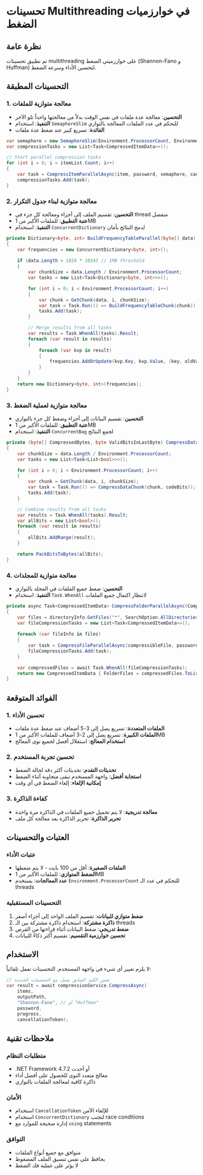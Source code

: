 # تحسينات Multithreading في خوارزميات الضغط

## نظرة عامة

تم تطبيق تحسينات multithreading على خوارزميتي الضغط (Shannon-Fano و Huffman) لتحسين الأداء وسرعة الضغط.

## التحسينات المطبقة

### 1. معالجة متوازية للملفات
- **التحسين**: معالجة عدة ملفات في نفس الوقت بدلاً من معالجتها واحداً تلو الآخر
- **التنفيذ**: استخدام `SemaphoreSlim` للتحكم في عدد الملفات المعالجة بالتوازي
- **الفائدة**: تسريع كبير عند ضغط عدة ملفات

```csharp
var semaphore = new SemaphoreSlim(Environment.ProcessorCount, Environment.ProcessorCount);
var compressionTasks = new List<Task<CompressedItemData>>();

// Start parallel compression tasks
for (int i = 0; i < itemList.Count; i++)
{
    var task = CompressItemParallelAsync(item, password, semaphore, cancellationToken);
    compressionTasks.Add(task);
}
```

### 2. معالجة متوازية لبناء جدول التكرار
- **التحسين**: تقسيم الملف إلى أجزاء ومعالجة كل جزء في thread منفصل
- **عتبة التطبيق**: للملفات الأكبر من 1MB
- **التنفيذ**: استخدام `ConcurrentDictionary` لدمج النتائج بأمان

```csharp
private Dictionary<byte, int> BuildFrequencyTableParallel(byte[] data)
{
    var frequencies = new ConcurrentDictionary<byte, int>();
    
    if (data.Length > 1024 * 1024) // 1MB threshold
    {
        var chunkSize = data.Length / Environment.ProcessorCount;
        var tasks = new List<Task<Dictionary<byte, int>>>();

        for (int i = 0; i < Environment.ProcessorCount; i++)
        {
            var chunk = GetChunk(data, i, chunkSize);
            var task = Task.Run(() => BuildFrequencyTableChunk(chunk));
            tasks.Add(task);
        }

        // Merge results from all tasks
        var results = Task.WhenAll(tasks).Result;
        foreach (var result in results)
        {
            foreach (var kvp in result)
            {
                frequencies.AddOrUpdate(kvp.Key, kvp.Value, (key, oldValue) => oldValue + kvp.Value);
            }
        }
    }
    return new Dictionary<byte, int>(frequencies);
}
```

### 3. معالجة متوازية لعملية الضغط
- **التحسين**: تقسيم البيانات إلى أجزاء وضغط كل جزء بالتوازي
- **عتبة التطبيق**: للملفات الأكبر من 1MB
- **التنفيذ**: استخدام `ConcurrentBag` لجمع النتائج

```csharp
private (byte[] CompressedBytes, byte ValidBitsInLastByte) CompressDataParallelLarge(byte[] data, Dictionary<byte, bool[]> codeBits)
{
    var chunkSize = data.Length / Environment.ProcessorCount;
    var tasks = new List<Task<List<bool>>>();

    for (int i = 0; i < Environment.ProcessorCount; i++)
    {
        var chunk = GetChunk(data, i, chunkSize);
        var task = Task.Run(() => CompressDataChunk(chunk, codeBits));
        tasks.Add(task);
    }

    // Combine results from all tasks
    var results = Task.WhenAll(tasks).Result;
    var allBits = new List<bool>();
    foreach (var result in results)
    {
        allBits.AddRange(result);
    }

    return PackBitsToBytes(allBits);
}
```

### 4. معالجة متوازية للمجلدات
- **التحسين**: ضغط جميع الملفات في المجلد بالتوازي
- **التنفيذ**: استخدام `Task.WhenAll` لانتظار اكتمال جميع الملفات

```csharp
private async Task<CompressedItemData> CompressFolderParallelAsync(CompressibleFolder folder, string password, CancellationToken cancellationToken)
{
    var files = directoryInfo.GetFiles("*", SearchOption.AllDirectories);
    var fileCompressionTasks = new List<Task<CompressedItemData>>();
    
    foreach (var fileInfo in files)
    {
        var task = CompressFileParallelAsync(compressibleFile, password, cancellationToken);
        fileCompressionTasks.Add(task);
    }

    var compressedFiles = await Task.WhenAll(fileCompressionTasks);
    return new CompressedItemData { FolderFiles = compressedFiles.ToList() };
}
```

## الفوائد المتوقعة

### 1. تحسين الأداء
- **الملفات المتعددة**: تسريع يصل إلى 3-5 أضعاف عند ضغط عدة ملفات
- **الملفات الكبيرة**: تسريع يصل إلى 2-3 أضعاف للملفات الأكبر من 1MB
- **استخدام المعالج**: استغلال أفضل لجميع نوى المعالج

### 2. تحسين تجربة المستخدم
- **تحديثات التقدم**: تحديثات أكثر دقة لحالة الضغط
- **استجابة أفضل**: واجهة المستخدم تبقى متجاوبة أثناء الضغط
- **إمكانية الإلغاء**: إلغاء الضغط في أي وقت

### 3. كفاءة الذاكرة
- **معالجة تدريجية**: لا يتم تحميل جميع الملفات في الذاكرة مرة واحدة
- **تحرير الذاكرة**: تحرير الذاكرة بعد معالجة كل ملف

## العتبات والتحسينات

### عتبات الأداء
- **الملفات الصغيرة**: أقل من 100 بايت - لا يتم ضغطها
- **الضغط المتوازي**: للملفات الأكبر من 1MB
- **عدد المعالجات**: يستخدم `Environment.ProcessorCount` للتحكم في عدد الـ threads

### التحسينات المستقبلية
1. **ضغط متوازي للبيانات**: تقسيم الملف الواحد إلى أجزاء أصغر
2. **ذاكرة مشتركة**: استخدام ذاكرة مشتركة بين الـ threads
3. **ضغط تدريجي**: ضغط البيانات أثناء قراءتها من القرص
4. **تحسين خوارزمية التقسيم**: تقسيم أكثر ذكاءً للبيانات

## الاستخدام

لا يلزم تغيير أي شيء في واجهة المستخدم. التحسينات تعمل تلقائياً:

```csharp
// نفس الكود السابق يعمل مع التحسينات الجديدة
var result = await compressionService.CompressAsync(
    items, 
    outputPath, 
    "Shannon-Fano", // أو "Huffman"
    password, 
    progress, 
    cancellationToken);
```

## ملاحظات تقنية

### متطلبات النظام
- .NET Framework 4.7.2 أو أحدث
- معالج متعدد النوى للحصول على أفضل أداء
- ذاكرة كافية لمعالجة الملفات بالتوازي

### الأمان
- استخدام `CancellationToken` للإلغاء الآمن
- استخدام `ConcurrentDictionary` لتجنب race conditions
- إدارة صحيحة للموارد مع `using` statements

### التوافق
- متوافق مع جميع أنواع الملفات
- يحافظ على نفس تنسيق الملف المضغوط
- لا يؤثر على عملية فك الضغط 